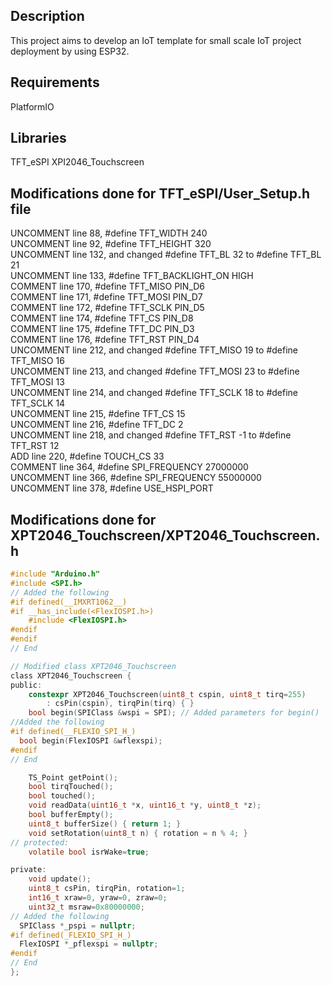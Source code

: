 ## Description
This project aims to develop an IoT template for small scale IoT project deployment by using ESP32.

## Requirements
PlatformIO

## Libraries
TFT_eSPI
XPI2046_Touchscreen

## Modifications done for TFT_eSPI/User_Setup.h file

UNCOMMENT line 88, #define TFT_WIDTH 240 <br />
UNCOMMENT line 92, #define TFT_HEIGHT 320 <br />
UNCOMMENT line 132, and changed #define TFT_BL 32 to #define TFT_BL 21 <br />
UNCOMMENT line 133, #define TFT_BACKLIGHT_ON HIGH <br />
COMMENT line 170, #define TFT_MISO PIN_D6 <br />
COMMENT line 171, #define TFT_MOSI PIN_D7 <br />
COMMENT line 172, #define TFT_SCLK PIN_D5 <br />
COMMENT line 174, #define TFT_CS PIN_D8 <br />
COMMENT line 175, #define TFT_DC PIN_D3 <br />
COMMENT line 176, #define TFT_RST PIN_D4 <br />
UNCOMMENT line 212, and changed #define TFT_MISO 19 to #define TFT_MISO 16 <br />
UNCOMMENT line 213, and changed #define TFT_MOSI 23 to #define TFT_MOSI 13 <br />
UNCOMMENT line 214, and changed #define TFT_SCLK 18 to #define TFT_SCLK 14 <br />
UNCOMMENT line 215, #define TFT_CS 15 <br />
UNCOMMENT line 216, #define TFT_DC 2 <br />
UNCOMMENT line 218, and changed #define TFT_RST -1 to #define TFT_RST 12 <br />
ADD line 220, #define TOUCH_CS 33 <br />
COMMENT line 364, #define SPI_FREQUENCY 27000000 <br />
UNCOMMENT line 366, #define SPI_FREQUENCY 55000000 <br />
UNCOMMENT line 378, #define USE_HSPI_PORT

## Modifications done for XPT2046_Touchscreen/XPT2046_Touchscreen.h
```c
#include "Arduino.h"
#include <SPI.h>
// Added the following
#if defined(__IMXRT1062__)
#if __has_include(<FlexIOSPI.h>)
	#include <FlexIOSPI.h>
#endif
#endif
// End
```
```c
// Modified class XPT2046_Touchscreen
class XPT2046_Touchscreen {
public:
	constexpr XPT2046_Touchscreen(uint8_t cspin, uint8_t tirq=255)
		: csPin(cspin), tirqPin(tirq) { }
	bool begin(SPIClass &wspi = SPI); // Added parameters for begin()
//Added the following
#if defined(__FLEXIO_SPI_H_)
  bool begin(FlexIOSPI &wflexspi);
#endif
// End

	TS_Point getPoint();
	bool tirqTouched();
	bool touched();
	void readData(uint16_t *x, uint16_t *y, uint8_t *z);
	bool bufferEmpty();
	uint8_t bufferSize() { return 1; }
	void setRotation(uint8_t n) { rotation = n % 4; }
// protected:
	volatile bool isrWake=true;

private:
	void update();
	uint8_t csPin, tirqPin, rotation=1;
	int16_t xraw=0, yraw=0, zraw=0;
	uint32_t msraw=0x80000000;
// Added the following
  SPIClass *_pspi = nullptr;
#if defined(_FLEXIO_SPI_H_)
  FlexIOSPI *_pflexspi = nullptr;
#endif
// End
};
```
